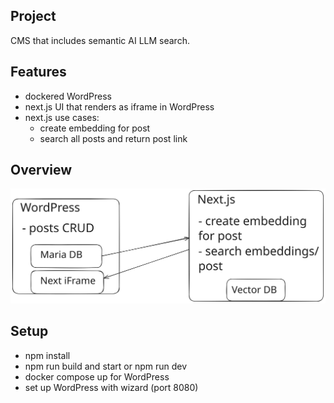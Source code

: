 ## Project

CMS that includes semantic AI LLM search.

## Features

- dockered WordPress
- next.js UI that renders as iframe in WordPress
- next.js use cases:
  - create embedding for post
  - search all posts and return post link

## Overview

![Architecture Diagram](./docs/overview_search.svg)

## Setup

- npm install
- npm run build and start or npm run dev
- docker compose up for WordPress
- set up WordPress with wizard (port 8080)
